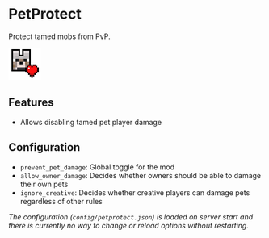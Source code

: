 # PetProtect

Protect tamed mobs from PvP.

![PetProtect Icon](src/main/resources/assets/petprotect/icon.png)

## Features

- Allows disabling tamed pet player damage

## Configuration
- `prevent_pet_damage`: Global toggle for the mod
- `allow_owner_damage`: Decides whether owners should be able to damage their own pets
- `ignore_creative`: Decides whether creative players can damage pets regardless of other rules 

*The configuration (`config/petprotect.json`) is loaded on server start and there is currently no way to change or reload options without restarting.*